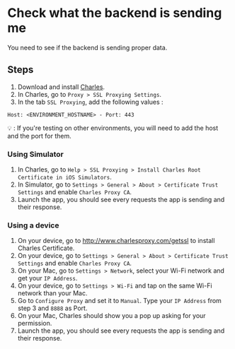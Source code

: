 # Check what the backend is sending me

You need to see if the backend is sending proper data.

## Steps

1. Download and install [Charles](https://www.charlesproxy.com/download/).
2. In Charles, go to `Proxy > SSL Proxying Settings`.
3. In the tab `SSL Proxying`, add the following values :

```
Host: <ENVIRONMENT_HOSTNAME> - Port: 443
```

:bulb: : If you're testing on other environments, you will need to add the host and the port for them.

### Using Simulator

1. In Charles, go to `Help > SSL Proxying > Install Charles Root Certificate in iOS Simulators`.
2. In Simulator, go to `Settings > General > About > Certificate Trust Settings` and enable `Charles Proxy CA`.
3. Launch the app, you should see every requests the app is sending and their response.

### Using a device

1. On your device, go to http://www.charlesproxy.com/getssl to install Charles Certificate.
2. On your device, go to `Settings > General > About > Certificate Trust Settings` and enable `Charles Proxy CA`.
3. On your Mac, go to `Settings > Network`, select your Wi-Fi network and get your `IP Address`.
4. On your device, go to `Settings > Wi-Fi` and tap on the same Wi-Fi network than your Mac.
5. Go to `Configure Proxy` and set it to `Manual`. Type your `IP Address` from step 3 and `8888` as Port.
6. On your Mac, Charles should show you a pop up asking for your permission.
7. Launch the app, you should see every requests the app is sending and their response.
